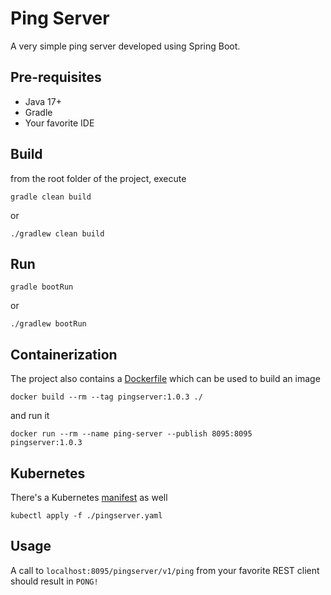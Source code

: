# Ping Server

A very simple ping server developed using Spring Boot.

## Pre-requisites

- Java 17+
- Gradle
- Your favorite IDE

## Build

from the root folder of the project, execute

```console
gradle clean build
```

or

```console
./gradlew clean build
```

## Run

```console
gradle bootRun
```

or

```console
./gradlew bootRun
```

## Containerization

The project also contains a [Dockerfile](Dockerfile) which can be used to build an image

```console
docker build --rm --tag pingserver:1.0.3 ./
```

and run it

```console
docker run --rm --name ping-server --publish 8095:8095 pingserver:1.0.3
```

## Kubernetes

There's a Kubernetes [manifest](pingserver.yaml) as well

```console
kubectl apply -f ./pingserver.yaml
```

## Usage

A call to `localhost:8095/pingserver/v1/ping` from your favorite REST client should result in `PONG!`